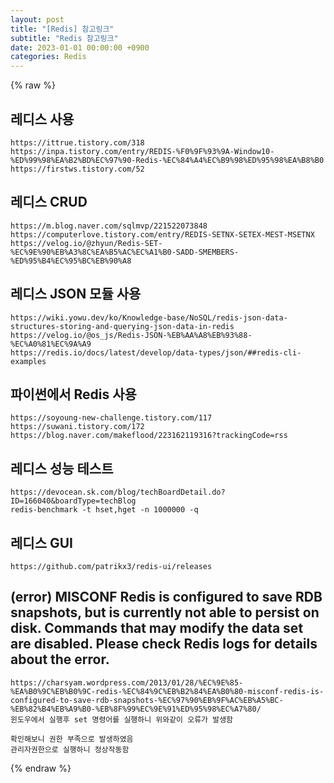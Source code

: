 ```yaml
---
layout: post
title: "[Redis] 참고링크"
subtitle: "Redis 참고링크"
date: 2023-01-01 00:00:00 +0900
categories: Redis
---
```

{% raw %}
  
## 레디스 사용  
	https://ittrue.tistory.com/318  
	https://inpa.tistory.com/entry/REDIS-%F0%9F%93%9A-Window10-%ED%99%98%EA%B2%BD%EC%97%90-Redis-%EC%84%A4%EC%B9%98%ED%95%98%EA%B8%B0  
	https://firstws.tistory.com/52  
  
## 레디스 CRUD  
	https://m.blog.naver.com/sqlmvp/221522073848  
	https://computerlove.tistory.com/entry/REDIS-SETNX-SETEX-MEST-MSETNX  
	https://velog.io/@zhyun/Redis-SET-%EC%9E%90%EB%A3%8C%EA%B5%AC%EC%A1%B0-SADD-SMEMBERS-%ED%95%B4%EC%95%BC%EB%90%A8  
  
## 레디스 JSON 모듈 사용  
	https://wiki.yowu.dev/ko/Knowledge-base/NoSQL/redis-json-data-structures-storing-and-querying-json-data-in-redis  
	https://velog.io/@os_js/Redis-JSON-%EB%AA%A8%EB%93%88-%EC%A0%81%EC%9A%A9  
	https://redis.io/docs/latest/develop/data-types/json/##redis-cli-examples  
  
## 파이썬에서 Redis 사용  
	https://soyoung-new-challenge.tistory.com/117  
	https://suwani.tistory.com/172  
	https://blog.naver.com/makeflood/223162119316?trackingCode=rss  
  
## 레디스 성능 테스트  
	https://devocean.sk.com/blog/techBoardDetail.do?ID=166040&boardType=techBlog  
	redis-benchmark -t hset,hget -n 1000000 -q  
  
## 레디스 GUI  
	https://github.com/patrikx3/redis-ui/releases  
  
## (error) MISCONF Redis is configured to save RDB snapshots, but is currently not able to persist on disk. Commands that may modify the data set are disabled. Please check Redis logs for details about the error.  
	https://charsyam.wordpress.com/2013/01/28/%EC%9E%85-%EA%B0%9C%EB%B0%9C-redis-%EC%84%9C%EB%B2%84%EA%B0%80-misconf-redis-is-configured-to-save-rdb-snapshots-%EC%97%90%EB%9F%AC%EB%A5%BC-%EB%82%B4%EB%A9%B0-%EB%8F%99%EC%9E%91%ED%95%98%EC%A7%80/  
	윈도우에서 실행후 set 명령어를 실행하니 위와같이 오류가 발생함  
  
	확인해보니 권한 부족으로 발생하였음  
	관리자권한으로 실행하니 정상작동함  
  

{% endraw %}
